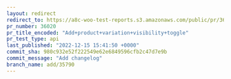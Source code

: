 ```yaml
---
layout: redirect
redirect_to: https://a8c-woo-test-reports.s3.amazonaws.com/public/pr/36020/api/index.html
pr_number: 36020
pr_title_encoded: "Add+product+variation+visibility+toggle"
pr_test_type: api
last_published: "2022-12-15 15:41:50 +0000"
commit_sha: 980c932e52f222549e62e6849596cfb2c47d7e9b
commit_message: "Add changelog"
branch_name: add/35790
---
```

